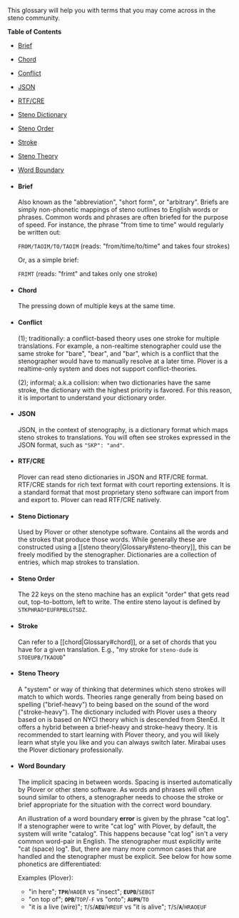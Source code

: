 This glossary will help you with terms that you may come across in the steno community.

**Table of Contents**

- [Brief](#brief)
- [Chord](#chord)
- [Conflict](#conflict)
- [JSON](#json)
- [RTF/CRE](#rtfcre)
- [Steno Dictionary](#steno-dictionary)
- [Steno Order](#steno-order)
- [Stroke](#stroke)
- [Steno Theory](#steno-theory)
- [Word Boundary](#word-boundary)

- #### Brief
    
    Also known as the "abbreviation", "short form", or "arbitrary".  Briefs
are simply non-phonetic mappings of steno outlines to English words or
phrases. Common words and phrases are often briefed for the purpose of speed.
For instance, the phrase "from time to time" would regularly be written
out:

    `FROM/TAOIM/TO/TAOIM` (reads: "from/time/to/time" and takes four strokes)

    Or, as a simple brief:

    `FRIMT` (reads: "frimt" and takes only one stroke)

- #### Chord

    The pressing down of multiple keys at the same time.

- #### Conflict

    (1); traditionally: a conflict-based theory uses one stroke for multiple translations. For example, a non-realtime stenographer could use the same stroke for "bare", "bear", and "bar", which is a conflict that the stenographer would have to manually resolve at a later time. Plover is a realtime-only system and does not support conflict-theories.

    (2); informal; a.k.a collision: when two dictionaries have the same stroke, the dictionary with the highest priority is favored. For this reason, it is important to understand your dictionary order.

- #### JSON

    JSON, in the context of stenography, is a dictionary format which maps steno
strokes to translations. You will often see strokes expressed in the JSON format,
such as `"SKP": "and"`.

- #### RTF/CRE

    Plover can read steno dictionaries in JSON and RTF/CRE format. RTF/CRE stands for
rich text format with court reporting extensions. It is a standard format that most
proprietary steno software can import from and export to. Plover can read RTF/CRE
natively.

- #### Steno Dictionary

    Used by Plover or other stenotype software. Contains all the words and
the strokes that produce those words. While generally these are
constructed using a [[steno theory|Glossary#steno-theory]], this can be freely modified by the
stenographer. Dictionaries are a collection of entries, which map strokes to translation.

- #### Steno Order

    The 22 keys on the steno machine has an explicit "order" that gets read out,
top-to-bottom, left to write. The entire steno layout is defined by `STKPHRAO*EUFRPBLGTSDZ`.

- #### Stroke

    Can refer to a [[chord|Glossary#chord]], or a set of chords that you have for a
given translation. E.g., "my stroke for `steno-dude` is `STOEUPB/TKAOUD`"

- #### Steno Theory

    A "system" or way of thinking that determines which steno strokes will
match to which words. Theories range generally from being based on
spelling ("brief-heavy") to being based on the sound of the word ("stroke-heavy").
The dictionary included with Plover uses a theory based on is based on NYCI theory
which is descended from StenEd. It offers a hybrid between a brief-heavy and
stroke-heavy theory. It is recommended to start learning with Plover theory, and
you will likely learn what style you like and you can always switch later. Mirabai
uses the Plover dictionary professionally.

- #### Word Boundary

    The implicit spacing in between words. Spacing is inserted automatically
by Plover or other steno software. As words and phrases will often sound
similar to others, a stenographer needs to choose the stroke or brief
appropriate for the situation with the correct word boundary.

    An illustration of a word boundary **error** is given by the phrase "cat log". If
a stenographer were to write "cat log" with Plover, by default, the system will
write "catalog". This happens because "cat log" isn't a very common word-pair
in English. The stenographer must explicitly write "cat (space) log".
But, there are many more common cases that are handled and the
stenographer must be explicit. See below for how some phonetics are differentiated:

    Examples (Plover):

    * "in here"; **`TPH`**/`HAOER` vs "insect"; **`EUPB`**/`SEBGT`
    * "on top of"; **`OPB`**/`TOP`/`-F` vs "onto"; **`AUPN`**/`TO`
    * "it is a live (wire)"; `T`/`S`/**`AEU`**/`HREUF` vs "it is alive"; `T`/`S`/**`A`**/`HRAOEUF`

